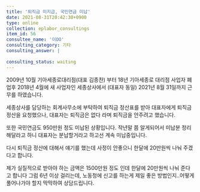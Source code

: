 ```yaml
---
title: '퇴직금 미지급, 국민연금 미납'
date: 2021-08-31T20:42:30+0900
type: online
collection: eplabor_consultings
item_id: 56
consultee_name: '이OO'
consulting_category: 기타
consulting_answer: |
    
consulting_status: waiting
---
```


2009년 10월 기아세종로대리점(대표 김종찬) 부터 18년 기아세종로 대리점 사업자 폐업후 2018년 4월에 새 사업자인 세종상사에서 (대표자 동일) 2021년 8월 31일까지 근무를 하였습니다.

세종상사를 담당하는 회계사무소에 부탁하여 퇴직금 정산표를 받아 대표자에게 퇴직금 정산을 요청했으나,
대표자는 퇴직금은 없다 라며  퇴직금을 안주려고 했습니다.

또한 국민연금도 950만원 정도 미납된 상황입니다. 
작년말 쯤 알게되어서 미납분 정리 해달라고 하니 대표자는 분납할거라고 하고선 계속 미납중입니다.

다시 퇴직금 정산에 대해서 얘기를 했는데
사정이 안좋으니 한달에 20만원씩 나눠 주겠다고 합니다. 

제가 실질적으로 받아야 하는 금액은 1500만원 정도 인데  한달에 20만원씩 나눠 준다고 합니다
그럼 6년 이상 걸리는데, 노동청에 신고를 하는게 제일 좋은 방법인지..어떻게 풀어나가야 할지
막막하여 상담드립니다.


